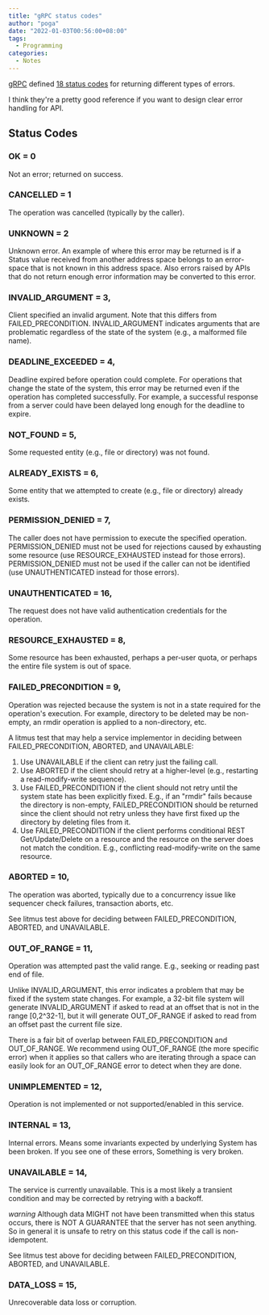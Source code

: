 ```yaml
---
title: "gRPC status codes"
author: "poga"
date: "2022-01-03T00:56:00+08:00"
tags:
  - Programming
categories:
  - Notes
---
```


[gRPC](https://grpc.io) defined [18 status codes](https://github.com/grpc/grpc/blob/0e00c430827e81d61e1e7164ef04ca21ccbfaa77/include/grpcpp/impl/codegen/status_code_enum.h) for returning different types of errors.

I think they're a pretty good reference if you want to design clear error handling for API.

<!--more-->

## Status Codes

### OK = 0

Not an error; returned on success.

### CANCELLED = 1

The operation was cancelled (typically by the caller).

### UNKNOWN = 2

Unknown error. An example of where this error may be returned is if a Status value received from another address space belongs to an error-space that is not known in this address space. Also errors raised by APIs that do not return enough error information may be converted to this error.

### INVALID_ARGUMENT = 3,

Client specified an invalid argument. Note that this differs from
FAILED_PRECONDITION. INVALID_ARGUMENT indicates arguments that are
problematic regardless of the state of the system (e.g., a malformed file
name).

### DEADLINE_EXCEEDED = 4,

Deadline expired before operation could complete. For operations that
change the state of the system, this error may be returned even if the
operation has completed successfully. For example, a successful response
from a server could have been delayed long enough for the deadline to
expire.

### NOT_FOUND = 5,

Some requested entity (e.g., file or directory) was not found.

### ALREADY_EXISTS = 6,

Some entity that we attempted to create (e.g., file or directory) already
exists.

### PERMISSION_DENIED = 7,

The caller does not have permission to execute the specified operation.
PERMISSION_DENIED must not be used for rejections caused by exhausting
some resource (use RESOURCE_EXHAUSTED instead for those errors).
PERMISSION_DENIED must not be used if the caller can not be identified
(use UNAUTHENTICATED instead for those errors).

### UNAUTHENTICATED = 16,

The request does not have valid authentication credentials for the
operation.

### RESOURCE_EXHAUSTED = 8,

Some resource has been exhausted, perhaps a per-user quota, or perhaps the
entire file system is out of space.

### FAILED_PRECONDITION = 9,

Operation was rejected because the system is not in a state required for
the operation's execution. For example, directory to be deleted may be
non-empty, an rmdir operation is applied to a non-directory, etc.

A litmus test that may help a service implementor in deciding
between FAILED_PRECONDITION, ABORTED, and UNAVAILABLE:
1. Use UNAVAILABLE if the client can retry just the failing call.
2. Use ABORTED if the client should retry at a higher-level
     (e.g., restarting a read-modify-write sequence).
3. Use FAILED_PRECONDITION if the client should not retry until
     the system state has been explicitly fixed. E.g., if an "rmdir"
     fails because the directory is non-empty, FAILED_PRECONDITION
     should be returned since the client should not retry unless
     they have first fixed up the directory by deleting files from it.
4. Use FAILED_PRECONDITION if the client performs conditional
     REST Get/Update/Delete on a resource and the resource on the
     server does not match the condition. E.g., conflicting
     read-modify-write on the same resource.

### ABORTED = 10,

The operation was aborted, typically due to a concurrency issue like
sequencer check failures, transaction aborts, etc.

See litmus test above for deciding between FAILED_PRECONDITION, ABORTED,
and UNAVAILABLE.

### OUT_OF_RANGE = 11,

Operation was attempted past the valid range. E.g., seeking or reading
past end of file.

Unlike INVALID_ARGUMENT, this error indicates a problem that may be fixed
if the system state changes. For example, a 32-bit file system will
generate INVALID_ARGUMENT if asked to read at an offset that is not in the
range [0,2^32-1], but it will generate OUT_OF_RANGE if asked to read from
an offset past the current file size.

There is a fair bit of overlap between FAILED_PRECONDITION and
OUT_OF_RANGE. We recommend using OUT_OF_RANGE (the more specific error)
when it applies so that callers who are iterating through a space can
easily look for an OUT_OF_RANGE error to detect when they are done.

### UNIMPLEMENTED = 12,

Operation is not implemented or not supported/enabled in this service.

### INTERNAL = 13,

Internal errors. Means some invariants expected by underlying System has
been broken. If you see one of these errors, Something is very broken.

### UNAVAILABLE = 14,

The service is currently unavailable. This is a most likely a transient
condition and may be corrected by retrying with a backoff.

*warning* Although data MIGHT not have been transmitted when this
status occurs, there is NOT A GUARANTEE that the server has not seen
anything. So in general it is unsafe to retry on this status code
if the call is non-idempotent.

See litmus test above for deciding between FAILED_PRECONDITION, ABORTED,
and UNAVAILABLE.

### DATA_LOSS = 15,

Unrecoverable data loss or corruption.

